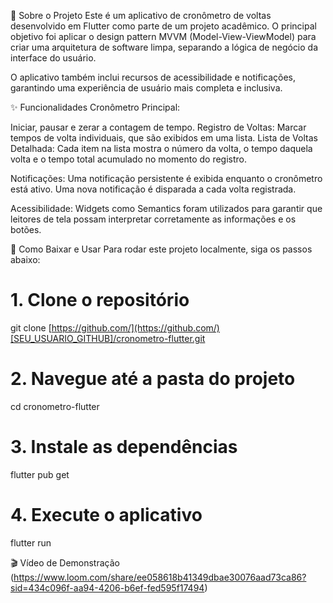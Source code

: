 📖 Sobre o Projeto
Este é um aplicativo de cronômetro de voltas desenvolvido em Flutter como parte de um projeto acadêmico. O principal objetivo foi aplicar o design pattern MVVM (Model-View-ViewModel) para criar uma arquitetura de software limpa, separando a lógica de negócio da interface do usuário.

O aplicativo também inclui recursos de acessibilidade e notificações, garantindo uma experiência de usuário mais completa e inclusiva.

✨ Funcionalidades
Cronômetro Principal: 

  Iniciar, pausar e zerar a contagem de tempo.
  Registro de Voltas: Marcar tempos de volta individuais, que são exibidos em uma lista.
  Lista de Voltas Detalhada: Cada item na lista mostra o número da volta, o tempo daquela volta e o tempo total acumulado no momento do registro.
  
Notificações:
  Uma notificação persistente é exibida enquanto o cronômetro está ativo.
  Uma nova notificação é disparada a cada volta registrada.
  
Acessibilidade:
  Widgets como Semantics foram utilizados para garantir que leitores de tela possam interpretar corretamente as informações e os botões.

🚀 Como Baixar e Usar
Para rodar este projeto localmente, siga os passos abaixo:

# 1. Clone o repositório
git clone [https://github.com/](https://github.com/)[SEU_USUARIO_GITHUB]/cronometro-flutter.git

# 2. Navegue até a pasta do projeto
cd cronometro-flutter

# 3. Instale as dependências
flutter pub get

# 4. Execute o aplicativo
flutter run

🎬 Vídeo de Demonstração
(https://www.loom.com/share/ee058618b41349dbae30076aad73ca86?sid=434c096f-aa94-4206-b6ef-fed595f17494)
